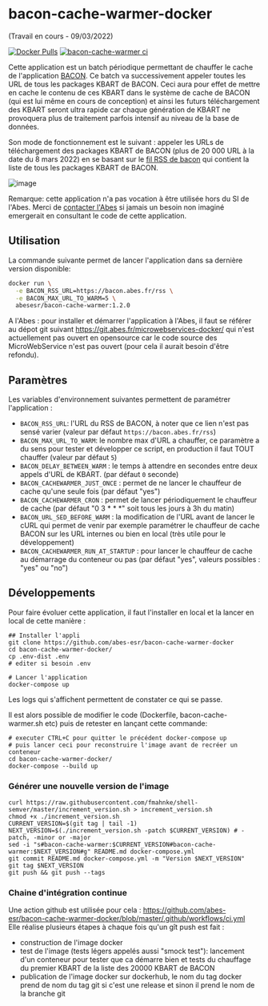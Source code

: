 # bacon-cache-warmer-docker

(Travail en cours - 09/03/2022)

[![Docker Pulls](https://img.shields.io/docker/pulls/abesesr/bacon-cache-warmer.svg)](https://hub.docker.com/r/abesesr/bacon-cache-warmer/)
[![bacon-cache-warmer ci](https://github.com/abes-esr/bacon-cache-warmer-docker/actions/workflows/ci.yml/badge.svg)](https://github.com/abes-esr/bacon-cache-warmer-docker/actions/workflows/ci.yml)

Cette application est un batch périodique permettant de chauffer le cache de l'application [BACON](https://bacon.abes.fr). Ce batch va successivement appeler toutes les URL de tous les packages KBART de BACON. Ceci aura pour effet de mettre en cache le contenu de ces KBART dans le système de cache de BACON (qui est lui même en cours de conception) et ainsi les futurs téléchargement des KBART seront ultra rapide car chaque génération de KBART ne provoquera plus de traitement parfois intensif au niveau de la base de données.

Son mode de fonctionnement est le suivant : appeler les URLs de téléchargement des packages KBART de BACON (plus de 20 000 URL à la date du 8 mars 2022) en se basant sur le [fil RSS de bacon](https://bacon.abes.fr/rss) qui contient la liste de tous les packages KBART de BACON.

![image](https://user-images.githubusercontent.com/328244/157398427-0f04d5fe-714b-4681-b4b6-4a21c48d6321.png)

Remarque: cette application n'a pas vocation à être utilisée hors du SI de l'Abes. Merci de [contacter l'Abes](https://stp.abes.fr) si jamais un besoin non imaginé emergerait en consultant le code de cette application.

## Utilisation

La commande suivante permet de lancer l'application dans sa dernière version disponible:
```bash
docker run \
  -e BACON_RSS_URL=https://bacon.abes.fr/rss \
  -e BACON_MAX_URL_TO_WARM=5 \
  abesesr/bacon-cache-warmer:1.2.0
```

A l'Abes : pour installer et démarrer l'application à l'Abes, il faut se référer au dépot git suivant https://git.abes.fr/microwebservices-docker/ qui n'est actuellement pas ouvert en opensource car le code source des MicroWebService n'est pas ouvert (pour cela il aurait besoin d'être refondu).

## Paramètres

Les variables d'environnement suivantes permettent de paramétrer l'application :

- ``BACON_RSS_URL``: l'URL du RSS de BACON, à noter que ce lien n'est pas sensé varier (valeur par défaut ``https://bacon.abes.fr/rss``)
- ``BACON_MAX_URL_TO_WARM``: le nombre max d'URL a chauffer, ce paramètre a du sens pour tester et développer ce script, en production il faut TOUT chauffer (valeur par défaut ``5``)
- ``BACON_DELAY_BETWEEN_WARM`` : le temps à attendre en secondes entre deux appels d'URL de KBART. (par défaut ``0`` seconde)
- ``BACON_CACHEWARMER_JUST_ONCE`` : permet de ne lancer le chauffeur de cache qu'une seule fois (par défaut "yes")
- ``BACON_CACHEWARMER_CRON`` : permet de lancer périodiquement le chauffeur de cache (par défaut "0 3 * * *" soit tous les jours à 3h du matin)
- ``BACON_URL_SED_BEFORE_WARM`` : la modification de l'URL avant de lancer le cURL qui permet de venir par exemple paramétrer le chauffeur de cache BACON sur les URL internes ou bien en local (très utile pour le développement)
- ``BACON_CACHEWARMER_RUN_AT_STARTUP`` : pour lancer le chauffeur de cache au démarrage du conteneur ou pas (par défaut "yes", valeurs possibles : "yes" ou "no")

## Développements

Pour faire évoluer cette application, il faut l'installer en local et la lancer en local de cette manière :
```
## Installer l'appli
git clone https://github.com/abes-esr/bacon-cache-warmer-docker
cd bacon-cache-warmer-docker/
cp .env-dist .env
# editer si besoin .env

# Lancer l'application
docker-compose up
```

Les logs qui s'affichent permettent de constater ce qui se passe.

Il est alors possible de modifier le code (Dockerfile, bacon-cache-warmer.sh etc) puis de retester en lançant cette commande:
```
# executer CTRL+C pour quitter le précédent docker-compose up
# puis lancer ceci pour reconstruire l'image avant de recréer un conteneur
cd bacon-cache-warmer-docker/
docker-compose --build up
```

### Générer une nouvelle version de l'image

```
curl https://raw.githubusercontent.com/fmahnke/shell-semver/master/increment_version.sh > increment_version.sh
chmod +x ./increment_version.sh
CURRENT_VERSION=$(git tag | tail -1)
NEXT_VERSION=$(./increment_version.sh -patch $CURRENT_VERSION) # -patch, -minor or -major
sed -i "s#bacon-cache-warmer:$CURRENT_VERSION#bacon-cache-warmer:$NEXT_VERSION#g" README.md docker-compose.yml
git commit README.md docker-compose.yml -m "Version $NEXT_VERSION" 
git tag $NEXT_VERSION
git push && git push --tags
```

### Chaine d'intégration continue

Une action github est utilisée pour cela : https://github.com/abes-esr/bacon-cache-warmer-docker/blob/master/.github/workflows/ci.yml  
Elle réalise plusieurs étapes à chaque fois qu'un gît push est fait :
- construction de l'image docker
- test de l'image (tests légers appelés aussi "smock test"): lancement d'un conteneur pour tester que ca démarre bien et tests du chauffage du premier KBART de la liste des 20000 KBART de BACON
- publication de l'image docker sur dockerhub, le nom du tag docker prend de nom du tag git si c'est une release et sinon il prend le nom de la branche git
